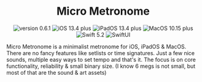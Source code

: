 <h1 align="center">Micro Metronome</h1>


  <p align="center">
    <img src="https://img.shields.io/badge/version-0.6.1-red.svg" alt="version 0.6.1"/>
    <img src="https://img.shields.io/badge/iOS-13.4%2B-blue.svg" alt="iOS 13.4 plus"/>
    <img src="https://img.shields.io/badge/iPadOS-13.4%2B-blue.svg" alt="iPadOS 13.4 plus"/>
    <img src="https://img.shields.io/badge/MacOS-10.15%2B-blue.svg" alt="MacOS 10.15 plus"/>
    <img src="https://img.shields.io/badge/swift-5.2-orange.svg" alt="Swift 5.2"/>
    <img src="https://img.shields.io/badge/SwiftUI-orange.svg" alt="SwiftUI"/>
  </p>

Micro Metronome is a minimalist metronome for iOS, iPadOS & MacOS.
There are no fancy features like setlists or time signatures.
Just a few nice sounds, multiple easy ways to set tempo and that's it.
The focus is on core functionality, reliability & small binary size. (I know 6 megs is not small, but most of that are the sound & art assets)
